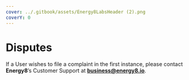 ```yaml
---
cover: ../.gitbook/assets/Energy8LabsHeader (2).png
coverY: 0
---
```


# Disputes

If a User wishes to file a complaint in the first instance, please contact **Energy8**’s Customer Support at [**business@energy8.io**](mailto:business@energy8.io).
